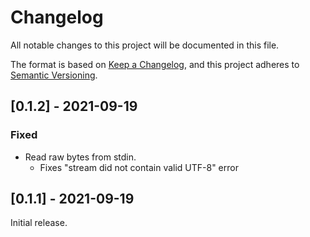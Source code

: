 # Changelog
All notable changes to this project will be documented in this file.

The format is based on [Keep a Changelog](https://keepachangelog.com/en/1.0.0/),
and this project adheres to [Semantic Versioning](https://semver.org/spec/v2.0.0.html).

## [0.1.2] - 2021-09-19
### Fixed
- Read raw bytes from stdin.
  - Fixes "stream did not contain valid UTF-8" error

## [0.1.1] - 2021-09-19
Initial release.
